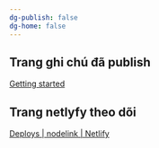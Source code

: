 ```yaml
---
dg-publish: false
dg-home: false
---
```



Trang ghi chú đã publish
---
[Getting started](https://nodelink.netlify.app/)

Trang netlyfy theo dõi
---
[Deploys | nodelink | Netlify](https://app.netlify.com/sites/nodelink/deploys)

